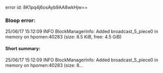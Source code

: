 error id: 8K1pq4j6osAyb9AA8wkHjw==
### Bloop error:

25/06/17 15:12:09 INFO BlockManagerInfo: Added broadcast_5_piece0 in memory on hpomen:40283 (size: 8.5 KiB, free: 4.5 GiB)
#### Short summary: 

25/06/17 15:12:09 INFO BlockManagerInfo: Added broadcast_5_piece0 in memory on hpomen:40283 (size: 8...